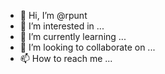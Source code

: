 - 👋 Hi, I’m @rpunt
- 👀 I’m interested in ...
- 🌱 I’m currently learning ...
- 💞️ I’m looking to collaborate on ...
- 📫 How to reach me ...

<!---
rpunt/rpunt is a ✨ special ✨ repository because its `README.md` (this file) appears on your GitHub profile.
You can click the Preview link to take a look at your changes.
--->

